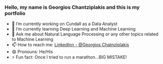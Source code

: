 ### Hello, my name is Georgios Chantziplakis and this is my portfolio


- 🔭 I’m currently working on Cundall as a Data Analyst
- 🌱 I’m currently learning Deep Learning and Machine Learning 
- 💬 Ask me about Natural Language Processing or any other topics related to Machine Learning
- 📫 How to reach me: [LinkedInn - @Georgios Chatnziplakis](https://www.linkedin.com/in/giorgos-xantziplakis/)
- 😄 Pronouns: He/His
- ⚡ Fun fact: Once I tried to run a marathon...BIG MISTAKE!
